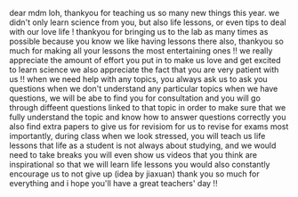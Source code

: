 dear mdm loh,
thankyou for teaching us so many new things this year. we didn't only learn science from you, but also life lessons, or even tips to deal with our love life !
thankyou for bringing us to the lab as many times as possible because you know we like having lessons there
also, thankyou so much for making all your lessons the most entertaining ones !!
we really appreciate the amount of effort you put in to make us love and get excited to learn science
we also appreciate the fact that you are very patient with us !!
when we need help with any topics, you always ask us to ask you questions when we don't understand any particular topics
when we have questions, we will be abe to find you for consultation and you will go through diffeent questions linked to that topic in order to make sure that we fully understand the topic and know how to answer questions correctly
you also find extra papers to give us for revisiom for us to revise for exams
most importantly, during class when we look stressed, you will teach us life lessons that life as a student is not always about studying, and we would need to take breaks
you will even show us videos that you think are inspirational so that we will learn life lessons
you would also constantly encourage us to not give up
(idea by jiaxuan)
thank you so much for everything and i hope you'll have a great teachers' day !!
